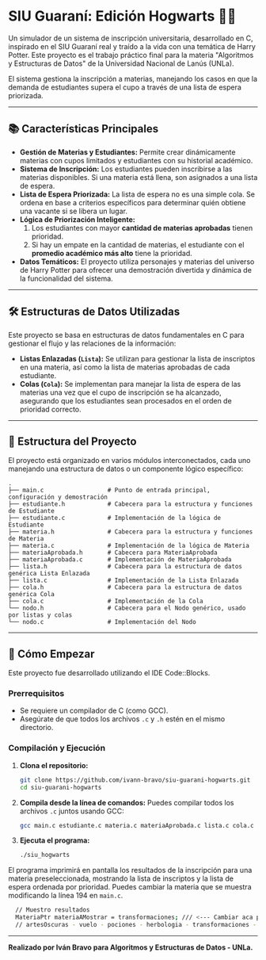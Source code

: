 # SIU Guaraní: Edición Hogwarts 🏰✨

Un simulador de un sistema de inscripción universitaria, desarrollado en C, inspirado en el SIU Guaraní real y traído a la vida con una temática de Harry Potter. Este proyecto es el trabajo práctico final para la materia "Algoritmos y Estructuras de Datos" de la Universidad Nacional de Lanús (UNLa).

El sistema gestiona la inscripción a materias, manejando los casos en que la demanda de estudiantes supera el cupo a través de una lista de espera priorizada.

---

## 📚 Características Principales

* **Gestión de Materias y Estudiantes:** Permite crear dinámicamente materias con cupos limitados y estudiantes con su historial académico.
* **Sistema de Inscripción:** Los estudiantes pueden inscribirse a las materias disponibles. Si una materia está llena, son asignados a una lista de espera.
* **Lista de Espera Priorizada:** La lista de espera no es una simple cola. Se ordena en base a criterios específicos para determinar quién obtiene una vacante si se libera un lugar.
* **Lógica de Priorización Inteligente:**
    1.  Los estudiantes con mayor **cantidad de materias aprobadas** tienen prioridad.
    2.  Si hay un empate en la cantidad de materias, el estudiante con el **promedio académico más alto** tiene la prioridad.
* **Datos Temáticos:** El proyecto utiliza personajes y materias del universo de Harry Potter para ofrecer una demostración divertida y dinámica de la funcionalidad del sistema.

---

## 🛠️ Estructuras de Datos Utilizadas

Este proyecto se basa en estructuras de datos fundamentales en C para gestionar el flujo y las relaciones de la información:

* **Listas Enlazadas (`Lista`):** Se utilizan para gestionar la lista de inscriptos en una materia, así como la lista de materias aprobadas de cada estudiante.
* **Colas (`Cola`):** Se implementan para manejar la lista de espera de las materias una vez que el cupo de inscripción se ha alcanzado, asegurando que los estudiantes sean procesados en el orden de prioridad correcto.

---

## 📂 Estructura del Proyecto

El proyecto está organizado en varios módulos interconectados, cada uno manejando una estructura de datos o un componente lógico específico:

```
.
├── main.c                  # Punto de entrada principal, configuración y demostración
├── estudiante.h            # Cabecera para la estructura y funciones de Estudiante
├── estudiante.c            # Implementación de la lógica de Estudiante
├── materia.h               # Cabecera para la estructura y funciones de Materia
├── materia.c               # Implementación de la lógica de Materia
├── materiaAprobada.h       # Cabecera para MateriaAprobada
├── materiaAprobada.c       # Implementación de MateriaAprobada
├── lista.h                 # Cabecera para la estructura de datos genérica Lista Enlazada
├── lista.c                 # Implementación de la Lista Enlazada
├── cola.h                  # Cabecera para la estructura de datos genérica Cola
├── cola.c                  # Implementación de la Cola
└── nodo.h                  # Cabecera para el Nodo genérico, usado por listas y colas
└── nodo.c                  # Implementación del Nodo
```

---

## 🚀 Cómo Empezar

Este proyecto fue desarrollado utilizando el IDE Code::Blocks.

### Prerrequisitos

* Se requiere un compilador de C (como GCC).
* Asegúrate de que todos los archivos `.c` y `.h` estén en el mismo directorio.

### Compilación y Ejecución

1.  **Clona el repositorio:**
    ```bash
    git clone https://github.com/ivann-bravo/siu-guarani-hogwarts.git
    cd siu-guarani-hogwarts
    ```

2.  **Compila desde la línea de comandos:**
    Puedes compilar todos los archivos `.c` juntos usando GCC:
    ```bash
    gcc main.c estudiante.c materia.c materiaAprobada.c lista.c cola.c nodo.c -o siu_hogwarts
    ```

3.  **Ejecuta el programa:**
    ```bash
    ./siu_hogwarts
    ```

El programa imprimirá en pantalla los resultados de la inscripción para una materia preseleccionada, mostrando la lista de inscriptos y la lista de espera ordenada por prioridad. Puedes cambiar la materia que se muestra modificando la línea 194 en `main.c`.
  ```bash
    // Muestro resultados
    MateriaPtr materiaAMostrar = transformaciones; /// <--- Cambiar aca por cualquier materia para ver los resultados
    // artesOscuras - vuelo - pociones - herbologia - transformaciones - historiaDeLaMagia - encantamientos - astronomia
  ```
---

**Realizado por Iván Bravo para Algoritmos y Estructuras de Datos - UNLa.**
